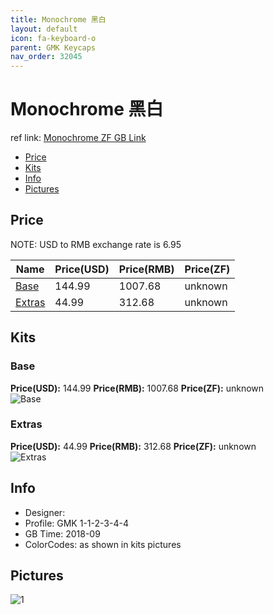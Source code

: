 ```yaml
---
title: Monochrome 黑白
layout: default
icon: fa-keyboard-o
parent: GMK Keycaps
nav_order: 32045
---
```


# Monochrome 黑白

ref link: [Monochrome ZF GB Link](http://www.zfrontier.com/m/4458)

* [Price](#price)
* [Kits](#kits)
* [Info](#info)
* [Pictures](#pictures)


## Price  
NOTE: USD to RMB exchange rate is 6.95

| Name          | Price(USD)    |  Price(RMB) |  Price(ZF) |
| ------------- | ------------- |  ---------- |  --------- |
|[Base](#base)|144.99|1007.68|unknown|
|[Extras](#extras)|44.99|312.68|unknown|


## Kits
### Base
**Price(USD):** 144.99    **Price(RMB):** 1007.68    **Price(ZF):** unknown    
<img src="{{ 'assets/images/gmk-keycaps/monochrome/kits_pics/base.jpeg' | relative_url }}" alt="Base" class="image featured">

### Extras
**Price(USD):** 44.99    **Price(RMB):** 312.68    **Price(ZF):** unknown    
<img src="{{ 'assets/images/gmk-keycaps/monochrome/kits_pics/extras.jpeg' | relative_url }}" alt="Extras" class="image featured">


## Info
* Designer: 
* Profile: GMK 1-1-2-3-4-4
* GB Time: 2018-09
* ColorCodes: as shown in kits pictures


## Pictures
<img src="{{ 'assets/images/gmk-keycaps/monochrome/rendering_pics/1.jpg' | relative_url }}" alt="1" class="image featured">
